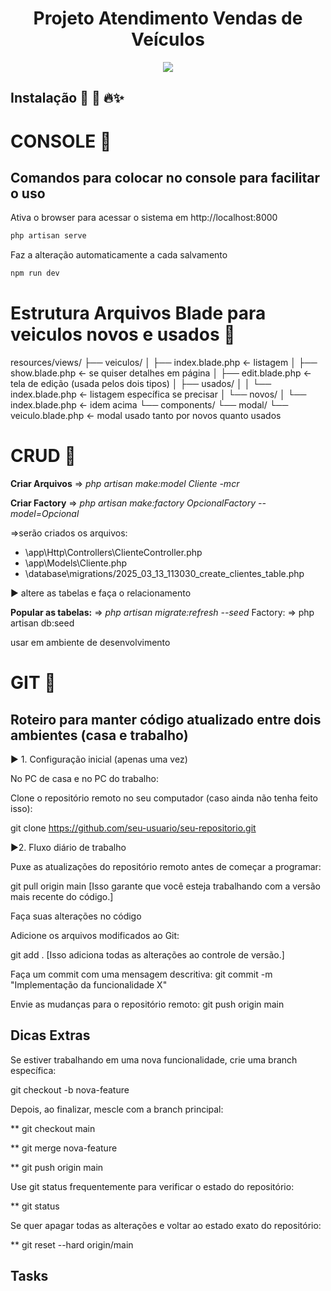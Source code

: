   
<h1 align="center"> Projeto Atendimento Vendas de Veículos </h1>

<p align="center">
<img loading="lazy" src="http://img.shields.io/static/v1?label=STATUS&message=EM%20DESENVOLVIMENTO&color=GREEN&style=for-the-badge"/>
</p>



## Instalação  📝  🚀 🔥✨


# CONSOLE  📝 
## Comandos para colocar no console para facilitar o uso
 
Ativa o browser para acessar o sistema em http://localhost:8000

```markdown
php artisan serve
```

Faz a alteração automaticamente a cada salvamento

```markdown
npm run dev
```
# Estrutura  Arquivos Blade para veiculos novos e usados  📝 
resources/views/
├── veiculos/
│   ├── index.blade.php         ← listagem
│   ├── show.blade.php          ← se quiser detalhes em página
│   ├── edit.blade.php          ← tela de edição (usada pelos dois tipos)
│   ├── usados/
│   │   └── index.blade.php     ← listagem específica se precisar
│   └── novos/
│       └── index.blade.php     ← idem acima
└── components/
    └── modal/
        └── veiculo.blade.php   ← modal usado tanto por novos quanto usados



# CRUD  📝 

**Criar Arquivos** =>  *php artisan make:model Cliente -mcr*

**Criar Factory** => *php artisan make:factory OpcionalFactory --model=Opcional*
  
 =>serão criados os arquivos:     
 * \app\Http\Controllers\ClienteController.php
 * \app\Models\Cliente.php
 * \database\migrations/2025_03_13_113030_create_clientes_table.php

  ▶️ altere as tabelas e faça o relacionamento

**Popular as tabelas:**  => *php artisan migrate:refresh --seed*
Factory: => php artisan db:seed  

usar em ambiente de desenvolvimento



# GIT  📝 

## Roteiro para manter código atualizado entre dois ambientes (casa e trabalho)

▶️ 1. Configuração inicial (apenas uma vez)

No PC de casa e no PC do trabalho:

Clone o repositório remoto no seu computador (caso ainda não tenha feito isso):

git clone https://github.com/seu-usuario/seu-repositorio.git


▶️2. Fluxo diário de trabalho

 Puxe as atualizações do repositório remoto antes de começar a programar:

git pull origin main [Isso garante que você esteja trabalhando com a versão mais recente do código.]

Faça suas alterações no código 

Adicione os arquivos modificados ao Git:

git add .    [Isso adiciona todas as alterações ao controle de versão.]

Faça um commit com uma mensagem descritiva:
git commit -m "Implementação da funcionalidade X"

Envie as mudanças para o repositório remoto:
git push origin main


## Dicas Extras
Se estiver trabalhando em uma nova funcionalidade, crie uma branch específica:

git checkout -b nova-feature


Depois, ao finalizar, mescle com a branch principal:

** git checkout main

** git merge nova-feature

** git push origin main

Use git status frequentemente para verificar o estado do repositório:

** git status

Se quer apagar todas as alterações e voltar ao estado exato do repositório:

** git reset --hard origin/main


## Tasks
